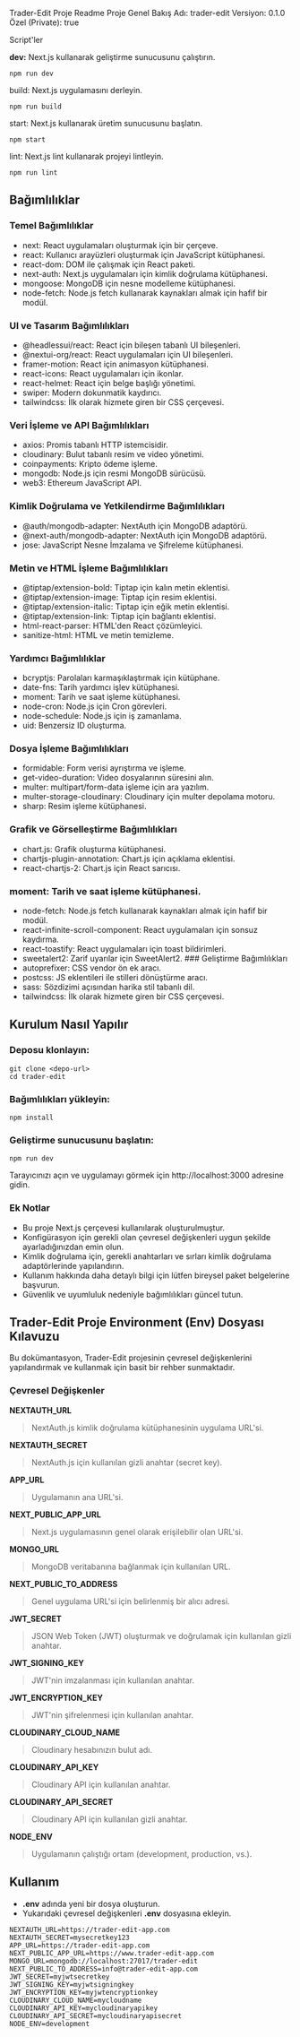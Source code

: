 Trader-Edit Proje Readme
Proje Genel Bakış
Adı: trader-edit
Versiyon: 0.1.0
Özel (Private): true

Script'ler

**dev:** Next.js kullanarak geliştirme sunucusunu çalıştırın.

```
npm run dev
```

build: Next.js uygulamasını derleyin.

```
npm run build
```

start: Next.js kullanarak üretim sunucusunu başlatın.

```
npm start
```

lint: Next.js lint kullanarak projeyi lintleyin.

```
npm run lint
```

## Bağımlılıklar

### Temel Bağımlılıklar

- next: React uygulamaları oluşturmak için bir çerçeve.
- react: Kullanıcı arayüzleri oluşturmak için JavaScript kütüphanesi.
- react-dom: DOM ile çalışmak için React paketi.
- next-auth: Next.js uygulamaları için kimlik doğrulama kütüphanesi.
- mongoose: MongoDB için nesne modelleme kütüphanesi.
- node-fetch: Node.js fetch kullanarak kaynakları almak için hafif bir modül.

### UI ve Tasarım Bağımlılıkları

- @headlessui/react: React için bileşen tabanlı UI bileşenleri.
- @nextui-org/react: React uygulamaları için UI bileşenleri.
- framer-motion: React için animasyon kütüphanesi.
- react-icons: React uygulamaları için ikonlar.
- react-helmet: React için belge başlığı yönetimi.
- swiper: Modern dokunmatik kaydırıcı.
- tailwindcss: İlk olarak hizmete giren bir CSS çerçevesi.

### Veri İşleme ve API Bağımlılıkları

- axios: Promis tabanlı HTTP istemcisidir.
- cloudinary: Bulut tabanlı resim ve video yönetimi.
- coinpayments: Kripto ödeme işleme.
- mongodb: Node.js için resmi MongoDB sürücüsü.
- web3: Ethereum JavaScript API.

### Kimlik Doğrulama ve Yetkilendirme Bağımlılıkları

- @auth/mongodb-adapter: NextAuth için MongoDB adaptörü.
- @next-auth/mongodb-adapter: NextAuth için MongoDB adaptörü.
- jose: JavaScript Nesne İmzalama ve Şifreleme kütüphanesi.

### Metin ve HTML İşleme Bağımlılıkları

- @tiptap/extension-bold: Tiptap için kalın metin eklentisi.
- @tiptap/extension-image: Tiptap için resim eklentisi.
- @tiptap/extension-italic: Tiptap için eğik metin eklentisi.
- @tiptap/extension-link: Tiptap için bağlantı eklentisi.
- html-react-parser: HTML'den React çözümleyici.
- sanitize-html: HTML ve metin temizleme.

### Yardımcı Bağımlılıklar

- bcryptjs: Parolaları karmaşıklaştırmak için kütüphane.
- date-fns: Tarih yardımcı işlev kütüphanesi.
- moment: Tarih ve saat işleme kütüphanesi.
- node-cron: Node.js için Cron görevleri.
- node-schedule: Node.js için iş zamanlama.
- uid: Benzersiz ID oluşturma.

### Dosya İşleme Bağımlılıkları

- formidable: Form verisi ayrıştırma ve işleme.
- get-video-duration: Video dosyalarının süresini alın.
- multer: multipart/form-data işleme için ara yazılım.
- multer-storage-cloudinary: Cloudinary için multer depolama motoru.
- sharp: Resim işleme kütüphanesi.

### Grafik ve Görselleştirme Bağımlılıkları

- chart.js: Grafik oluşturma kütüphanesi.
- chartjs-plugin-annotation: Chart.js için açıklama eklentisi.
- react-chartjs-2: Chart.js için React sarıcısı.

### moment: Tarih ve saat işleme kütüphanesi.

- node-fetch: Node.js fetch kullanarak kaynakları almak için hafif bir modül.
- react-infinite-scroll-component: React uygulamaları için sonsuz kaydırma.
- react-toastify: React uygulamaları için toast bildirimleri.
- sweetalert2: Zarif uyarılar için SweetAlert2.
  ### Geliştirme Bağımlılıkları
- autoprefixer: CSS vendor ön ek aracı.
- postcss: JS eklentileri ile stilleri dönüştürme aracı.
- sass: Sözdizimi açısından harika stil tabanlı dil.
- tailwindcss: İlk olarak hizmete giren bir CSS çerçevesi.

## Kurulum Nasıl Yapılır

### Deposu klonlayın:

```
git clone <depo-url>
cd trader-edit
```

### Bağımlılıkları yükleyin:

```
npm install
```

### Geliştirme sunucusunu başlatın:

```
npm run dev
```

Tarayıcınızı açın ve uygulamayı görmek için http://localhost:3000 adresine gidin.

### Ek Notlar

- Bu proje Next.js çerçevesi kullanılarak oluşturulmuştur.
- Konfigürasyon için gerekli olan çevresel değişkenleri uygun şekilde ayarladığınızdan emin olun.
- Kimlik doğrulama için, gerekli anahtarları ve sırları kimlik doğrulama adaptörlerinde yapılandırın.
- Kullanım hakkında daha detaylı bilgi için lütfen bireysel paket belgelerine başvurun.
- Güvenlik ve uyumluluk nedeniyle bağımlılıkları güncel tutun.

## Trader-Edit Proje Environment (Env) Dosyası Kılavuzu

Bu dokümantasyon, Trader-Edit projesinin çevresel değişkenlerini yapılandırmak ve kullanmak için basit bir rehber sunmaktadır.

### Çevresel Değişkenler

**NEXTAUTH_URL**

> NextAuth.js kimlik doğrulama kütüphanesinin uygulama URL'si.

**NEXTAUTH_SECRET**

> NextAuth.js için kullanılan gizli anahtar (secret key).

**APP_URL**

> Uygulamanın ana URL'si.

**NEXT_PUBLIC_APP_URL**

> Next.js uygulamasının genel olarak erişilebilir olan URL'si.

**MONGO_URL**

> MongoDB veritabanına bağlanmak için kullanılan URL.

**NEXT_PUBLIC_TO_ADDRESS**

> Genel uygulama URL'si için belirlenmiş bir alıcı adresi.

**JWT_SECRET**

> JSON Web Token (JWT) oluşturmak ve doğrulamak için kullanılan gizli anahtar.

**JWT_SIGNING_KEY**

> JWT'nin imzalanması için kullanılan anahtar.

**JWT_ENCRYPTION_KEY**

> JWT'nin şifrelenmesi için kullanılan anahtar.

**CLOUDINARY_CLOUD_NAME**

> Cloudinary hesabınızın bulut adı.

**CLOUDINARY_API_KEY**

> Cloudinary API için kullanılan anahtar.

**CLOUDINARY_API_SECRET**

> Cloudinary API için kullanılan gizli anahtar.

**NODE_ENV**

> Uygulamanın çalıştığı ortam (development, production, vs.).

## Kullanım

- **.env** adında yeni bir dosya oluşturun.
- Yukarıdaki çevresel değişkenleri **.env** dosyasına ekleyin.

```
NEXTAUTH_URL=https://trader-edit-app.com
NEXTAUTH_SECRET=mysecretkey123
APP_URL=https://trader-edit-app.com
NEXT_PUBLIC_APP_URL=https://www.trader-edit-app.com
MONGO_URL=mongodb://localhost:27017/trader-edit
NEXT_PUBLIC_TO_ADDRESS=info@trader-edit-app.com
JWT_SECRET=myjwtsecretkey
JWT_SIGNING_KEY=myjwtsigningkey
JWT_ENCRYPTION_KEY=myjwtencryptionkey
CLOUDINARY_CLOUD_NAME=mycloudname
CLOUDINARY_API_KEY=mycloudinaryapikey
CLOUDINARY_API_SECRET=mycloudinaryapisecret
NODE_ENV=development
```
